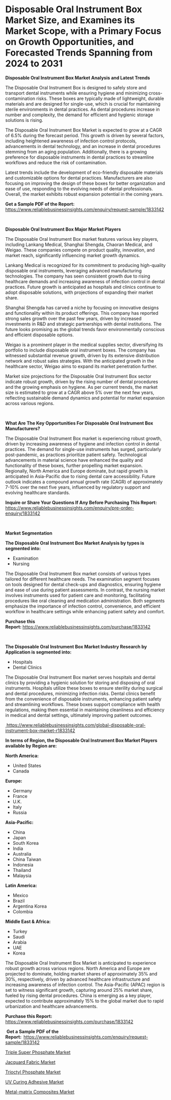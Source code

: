 <p><h1>Disposable Oral Instrument Box Market Size, and Examines its Market Scope, with a Primary Focus on Growth Opportunities, and Forecasted Trends Spanning from 2024 to 2031</h1></p><p><strong>Disposable Oral Instrument Box Market Analysis and Latest Trends</strong></p>
<p><p>The Disposable Oral Instrument Box is designed to safely store and transport dental instruments while ensuring hygiene and minimizing cross-contamination risks. These boxes are typically made of lightweight, durable materials and are designed for single-use, which is crucial for maintaining sterile environments in dental practices. As dental procedures increase in number and complexity, the demand for efficient and hygienic storage solutions is rising.</p><p>The Disposable Oral Instrument Box Market is expected to grow at a CAGR of 6.5% during the forecast period. This growth is driven by several factors, including heightened awareness of infection control protocols, advancements in dental technology, and an increase in dental procedures stemming from an aging population. Additionally, there is a growing preference for disposable instruments in dental practices to streamline workflows and reduce the risk of contamination. </p><p>Latest trends include the development of eco-friendly disposable materials and customizable options for dental practices. Manufacturers are also focusing on improving the design of these boxes for better organization and ease of use, responding to the evolving needs of dental professionals. Overall, the market exhibits robust expansion potential in the coming years.</p></p>
<p><strong>Get a Sample PDF of the Report:&nbsp;</strong> <a href="https://www.reliablebusinessinsights.com/enquiry/request-sample/1833142?utm_campaign=1426&utm_medium=2&utm_source=Github&utm_content=ia&utm_term=17102024&utm_id=disposable-oral-instrument-box">https://www.reliablebusinessinsights.com/enquiry/request-sample/1833142</a></p>
<p>&nbsp;</p>
<p><strong>Disposable Oral Instrument Box Major Market Players</strong></p>
<p><p>The Disposable Oral Instrument Box market features various key players, including Lankang Medical, Shanghai Shengda, Chaoran Medical, and Weigao. These companies compete on product quality, innovation, and market reach, significantly influencing market growth dynamics.</p><p>Lankang Medical is recognized for its commitment to producing high-quality disposable oral instruments, leveraging advanced manufacturing technologies. The company has seen consistent growth due to rising healthcare demands and increasing awareness of infection control in dental practices. Future growth is anticipated as hospitals and clinics continue to adopt disposable solutions, with projections of expanding their market share.</p><p>Shanghai Shengda has carved a niche by focusing on innovative designs and functionality within its product offerings. This company has reported strong sales growth over the past few years, driven by increased investments in R&D and strategic partnerships with dental institutions. The future looks promising as the global trends favor environmentally conscious and efficient disposable options.</p><p>Weigao is a prominent player in the medical supplies sector, diversifying its portfolio to include disposable oral instrument boxes. The company has witnessed substantial revenue growth, driven by its extensive distribution network and robust sales strategies. With the anticipated growth in the healthcare sector, Weigao aims to expand its market penetration further.</p><p>Market size projections for the Disposable Oral Instrument Box sector indicate robust growth, driven by the rising number of dental procedures and the growing emphasis on hygiene. As per current trends, the market size is estimated to grow at a CAGR above 5% over the next few years, reflecting sustainable demand dynamics and potential for market expansion across various regions.</p></p>
<p>&nbsp;</p>
<p><strong>What Are The Key Opportunities For Disposable Oral Instrument Box Manufacturers?</strong></p>
<p><p>The Disposable Oral Instrument Box market is experiencing robust growth, driven by increasing awareness of hygiene and infection control in dental practices. The demand for single-use instruments has surged, particularly post-pandemic, as practices prioritize patient safety. Technological advancements in material science have enhanced the quality and functionality of these boxes, further propelling market expansion. Regionally, North America and Europe dominate, but rapid growth is anticipated in Asia-Pacific due to rising dental care accessibility. Future outlook indicates a compound annual growth rate (CAGR) of approximately 7-10% over the next five years, influenced by regulatory support and evolving healthcare standards.</p></p>
<p><strong>Inquire or Share Your Questions If Any Before Purchasing This Report:</strong> <a href="https://www.reliablebusinessinsights.com/enquiry/pre-order-enquiry/1833142?utm_campaign=1426&utm_medium=2&utm_source=Github&utm_content=ia&utm_term=17102024&utm_id=disposable-oral-instrument-box">https://www.reliablebusinessinsights.com/enquiry/pre-order-enquiry/1833142</a></p>
<p>&nbsp;</p>
<p><strong>Market Segmentation</strong></p>
<p><strong>The Disposable Oral Instrument Box Market Analysis by types is segmented into:</strong></p>
<p><ul><li>Examination</li><li>Nursing</li></ul></p>
<p><p>The Disposable Oral Instrument Box market consists of various types tailored for different healthcare needs. The examination segment focuses on tools designed for dental check-ups and diagnostics, ensuring hygiene and ease of use during patient assessments. In contrast, the nursing market involves instruments used for patient care and monitoring, facilitating procedures like oral cleaning and medication administration. Both segments emphasize the importance of infection control, convenience, and efficient workflow in healthcare settings while enhancing patient safety and comfort.</p></p>
<p><strong>Purchase this Report:&nbsp;</strong><a href="https://www.reliablebusinessinsights.com/purchase/1833142?utm_campaign=1426&utm_medium=2&utm_source=Github&utm_content=ia&utm_term=17102024&utm_id=disposable-oral-instrument-box">https://www.reliablebusinessinsights.com/purchase/1833142</a></p>
<p>&nbsp;</p>
<p><strong>The Disposable Oral Instrument Box Market Industry Research by Application is segmented into:</strong></p>
<p><ul><li>Hospitals</li><li>Dental Clinics</li></ul></p>
<p><p>The Disposable Oral Instrument Box market serves hospitals and dental clinics by providing a hygienic solution for storing and disposing of oral instruments. Hospitals utilize these boxes to ensure sterility during surgical and dental procedures, minimizing infection risks. Dental clinics benefit from the convenience of disposable instruments, enhancing patient safety and streamlining workflows. These boxes support compliance with health regulations, making them essential in maintaining cleanliness and efficiency in medical and dental settings, ultimately improving patient outcomes.</p></p>
<p><a href="https://www.reliablebusinessinsights.com/global-disposable-oral-instrument-box-market-r1833142?utm_campaign=1426&utm_medium=2&utm_source=Github&utm_content=ia&utm_term=17102024&utm_id=disposable-oral-instrument-box">&nbsp;https://www.reliablebusinessinsights.com/global-disposable-oral-instrument-box-market-r1833142</a></p>
<p><strong>In terms of Region, the Disposable Oral Instrument Box Market Players available by Region are:</strong></p>
<p>
    <p> <strong> North America: </strong>
        <ul>
            <li>United States</li>
            <li>Canada</li>
        </ul>
        </p> 
    <p> <strong> Europe: </strong>
        <ul>
            <li>Germany</li>
            <li>France</li>
            <li>U.K.</li>
            <li>Italy</li>
            <li>Russia</li>
        </ul>
        </p> 
    <p> <strong> Asia-Pacific: </strong>
        <ul>
            <li>China</li>
            <li>Japan</li>
            <li>South Korea</li>
            <li>India</li>
            <li>Australia</li>
            <li>China Taiwan</li>
            <li>Indonesia</li>
            <li>Thailand</li>
            <li>Malaysia</li>
        </ul>
        </p> 
    <p> <strong> Latin America: </strong>
        <ul>
            <li>Mexico</li>
            <li>Brazil</li>
            <li>Argentina Korea</li>
            <li>Colombia</li>
        </ul>
        </p> 
    <p> <strong> Middle East & Africa: </strong>
        <ul>
            <li>Turkey</li>
            <li>Saudi</li>
            <li>Arabia</li>
            <li>UAE</li>
            <li>Korea</li>
        </ul>
    </p>
    </p>
<p><p>The Disposable Oral Instrument Box Market is anticipated to experience robust growth across various regions. North America and Europe are projected to dominate, holding market shares of approximately 35% and 30%, respectively, driven by advanced healthcare infrastructure and increasing awareness of infection control. The Asia-Pacific (APAC) region is set to witness significant growth, capturing around 25% market share, fueled by rising dental procedures. China is emerging as a key player, expected to contribute approximately 15% to the global market due to rapid urbanization and healthcare advancements.</p></p>
<p><strong>Purchase this Report: </strong><a href="https://www.reliablebusinessinsights.com/purchase/1833142?utm_campaign=1426&utm_medium=2&utm_source=Github&utm_content=ia&utm_term=17102024&utm_id=disposable-oral-instrument-box">https://www.reliablebusinessinsights.com/purchase/1833142</a></p>
<p>&nbsp;<strong>Get a Sample PDF of the Report:&nbsp;&nbsp;</strong><a href="https://www.reliablebusinessinsights.com/enquiry/request-sample/1833142?utm_campaign=1426&utm_medium=2&utm_source=Github&utm_content=ia&utm_term=17102024&utm_id=disposable-oral-instrument-box">https://www.reliablebusinessinsights.com/enquiry/request-sample/1833142</a></p>
<p><strong></strong></p>
<p><p><a href="https://www.linkedin.com/pulse/investing-triple-super-phosphate-market-trends-leading-products-ifmae?utm_campaign=1426&utm_medium=2&utm_source=Github&utm_content=ia&utm_term=17102024&utm_id=disposable-oral-instrument-box">Triple Super Phosphate Market</a></p><p><a href="https://www.linkedin.com/pulse/emerging-technologies-reshaping-jacquard-fabric-market-impact-cbrze?utm_campaign=1426&utm_medium=2&utm_source=Github&utm_content=ia&utm_term=17102024&utm_id=disposable-oral-instrument-box">Jacquard Fabric Market</a></p><p><a href="https://www.linkedin.com/pulse/trioctyl-phosphate-industry-resonance-138-amplification-across-aa8fe?utm_campaign=1426&utm_medium=2&utm_source=Github&utm_content=ia&utm_term=17102024&utm_id=disposable-oral-instrument-box">Trioctyl Phosphate Market</a></p><p><a href="https://www.linkedin.com/pulse/booming-uv-curing-adhesive-market-sector-analysis-growth-projections-xn5je?utm_campaign=1426&utm_medium=2&utm_source=Github&utm_content=ia&utm_term=17102024&utm_id=disposable-oral-instrument-box">UV Curing Adhesive Market</a></p><p><a href="https://www.linkedin.com/pulse/metal-matrix-composites-ecosystem-mapping-innovation-faine?utm_campaign=1426&utm_medium=2&utm_source=Github&utm_content=ia&utm_term=17102024&utm_id=disposable-oral-instrument-box">Metal-matrix Composites Market</a></p></p>